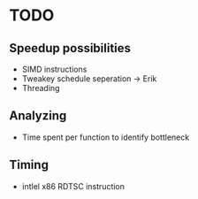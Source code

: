 # TODO
## Speedup possibilities
* SIMD instructions
* Tweakey schedule seperation -> Erik
* Threading

## Analyzing
* Time spent per function to identify bottleneck

## Timing
* intlel x86 RDTSC instruction